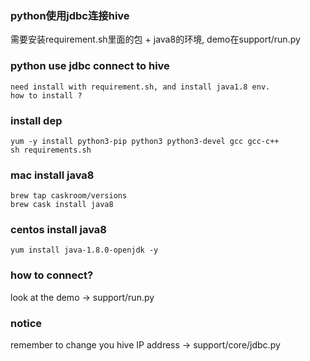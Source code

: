 ### python使用jdbc连接hive
需要安装requirement.sh里面的包 + java8的环境, demo在support/run.py

### python use jdbc connect to hive
```
need install with requirement.sh, and install java1.8 env.
how to install ? 
```

### install dep
```
yum -y install python3-pip python3 python3-devel gcc gcc-c++
sh requirements.sh
```

### mac install java8
```
brew tap caskroom/versions
brew cask install java8
```

### centos install java8
`yum install java-1.8.0-openjdk -y`


### how to connect?
look at the demo -> support/run.py


### notice
remember to change you hive IP address -> support/core/jdbc.py

